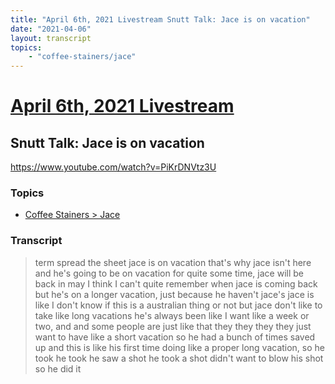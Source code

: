 ```yaml
---
title: "April 6th, 2021 Livestream Snutt Talk: Jace is on vacation"
date: "2021-04-06"
layout: transcript
topics:
    - "coffee-stainers/jace"
---
```

# [April 6th, 2021 Livestream](../2021-04-06.md)
## Snutt Talk: Jace is on vacation
https://www.youtube.com/watch?v=PiKrDNVtz3U

### Topics
* [Coffee Stainers > Jace](../topics/coffee-stainers/jace.md)

### Transcript

> term spread the sheet jace is on vacation that's why jace isn't here and he's going to be on vacation for quite some time, jace will be back in may I think I can't quite remember when jace is coming back but he's on a longer vacation, just because he haven't jace's jace is like I don't know if this is a australian thing or not but jace don't like to take like long vacations he's always been like I want like a week or two, and and some people are just like that they they they they just want to have like a short vacation so he had a bunch of times saved up and this is like his first time doing like a proper long vacation, so he took he took he saw a shot he took a shot didn't want to blow his shot so he did it
